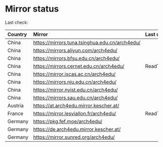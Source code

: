 <script src="./time.js"></script>
# Mirror status
Last check: <script type="text/javascript">localize(1747034689.3332694);</script>

|Country|Mirror|Last update|
|:------|:-----|:----------|
|China|https://mirrors.tuna.tsinghua.edu.cn/arch4edu/|<script type="text/javascript">localize(1745044909);</script>|
|China|https://mirrors.aliyun.com/arch4edu/|<script type="text/javascript">localize(1745044909);</script>|
|China|https://mirrors.bfsu.edu.cn/arch4edu/|<script type="text/javascript">localize(1745044909);</script>|
|China|https://mirrors.cernet.edu.cn/arch4edu/|ReadTimeout|
|China|https://mirror.iscas.ac.cn/arch4edu/|<script type="text/javascript">localize(1745044909);</script>|
|China|https://mirrors.nju.edu.cn/arch4edu/|<script type="text/javascript">localize(1745044909);</script>|
|China|https://mirror.nyist.edu.cn/arch4edu/|<script type="text/javascript">localize(1745044909);</script>|
|China|https://mirrors.sau.edu.cn/arch4edu/|<script type="text/javascript">localize(1731653531);</script>|
|Austria|https://at.arch4edu.mirror.kescher.at/|<script type="text/javascript">localize(1745044909);</script>|
|France|https://mirror.lesviallon.fr/arch4edu/|ReadTimeout|
|Germany|https://pkg.fef.moe/arch4edu/|<script type="text/javascript">localize(1745044909);</script>|
|Germany|https://de.arch4edu.mirror.kescher.at/|<script type="text/javascript">localize(1745044909);</script>|
|Germany|https://mirror.sunred.org/arch4edu/|<script type="text/javascript">localize(1745044909);</script>|

<script src="./tablefilter/tablefilter.js"></script>
<script src="./table.js"></script>